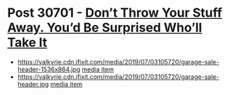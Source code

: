 # Post 30701 - [Don’t Throw Your Stuff Away. You’d Be Surprised Who’ll Take It](https://www.ifixit.com/News/30701/dont-throw-your-stuff-away-youd-be-surprised-wholl-take-it)

- https://valkyrie.cdn.ifixit.com/media/2019/07/03105720/garage-sale-header-1536x864.jpg [media item](media-30703.md)
- https://valkyrie.cdn.ifixit.com/media/2019/07/03105720/garage-sale-header.jpg [media item](media-30703.md)